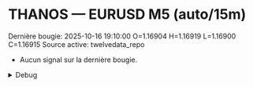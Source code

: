 # THANOS — EURUSD M5 (auto/15m)
Dernière bougie: 2025-10-16 19:10:00  O=1.16904  H=1.16919  L=1.16900  C=1.16915
Source active: twelvedata_repo

- Aucun signal sur la dernière bougie.

<details><summary>Debug</summary>

- TD_API_KEY manquant.

</details>
